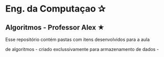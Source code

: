 # Eng. da Computaçao ✰
## Algoritmos - Professor Alex ★
Esse repositório contém pastas com itens desenvolvidos para a aula

de algoritmos - criado exclussivamente para armazenamento de dados -
